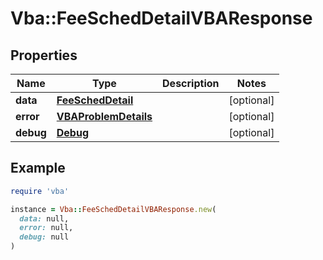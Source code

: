# Vba::FeeSchedDetailVBAResponse

## Properties

| Name | Type | Description | Notes |
| ---- | ---- | ----------- | ----- |
| **data** | [**FeeSchedDetail**](FeeSchedDetail.md) |  | [optional] |
| **error** | [**VBAProblemDetails**](VBAProblemDetails.md) |  | [optional] |
| **debug** | [**Debug**](Debug.md) |  | [optional] |

## Example

```ruby
require 'vba'

instance = Vba::FeeSchedDetailVBAResponse.new(
  data: null,
  error: null,
  debug: null
)
```

